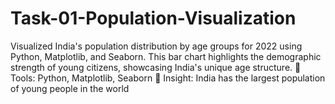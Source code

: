 # Task-01-Population-Visualization
Visualized India's population distribution by age groups for 2022 using Python, Matplotlib, and Seaborn. This bar chart highlights the demographic strength of young citizens, showcasing India's unique age structure. 🔧 Tools: Python, Matplotlib, Seaborn 📌 Insight: India has the largest population of young people in the world  
